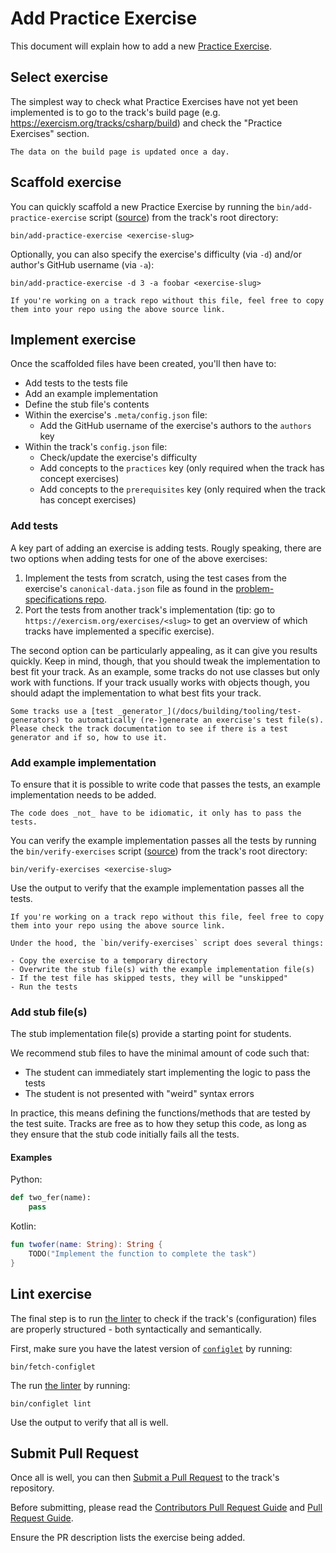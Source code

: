 # Add Practice Exercise

This document will explain how to add a new [Practice Exercise](/docs/building/tracks/practice-exercises).

## Select exercise

The simplest way to check what Practice Exercises have not yet been implemented is to go to the track's build page (e.g. https://exercism.org/tracks/csharp/build) and check the "Practice Exercises" section.

```exercism/caution
The data on the build page is updated once a day.
```

## Scaffold exercise

You can quickly scaffold a new Practice Exercise by running the `bin/add-practice-exercise` script ([source](https://github.com/exercism/generic-track/blob/main/bin/add-practice-exercise)) from the track's root directory:

```shell
bin/add-practice-exercise <exercise-slug>
```

Optionally, you can also specify the exercise's difficulty (via `-d`) and/or author's GitHub username (via `-a`):

```shell
bin/add-practice-exercise -d 3 -a foobar <exercise-slug>
```

```exercism/note
If you're working on a track repo without this file, feel free to copy them into your repo using the above source link.
```

## Implement exercise

Once the scaffolded files have been created, you'll then have to:

- Add tests to the tests file
- Add an example implementation
- Define the stub file's contents
- Within the exercise's `.meta/config.json` file:
  - Add the GitHub username of the exercise's authors to the `authors` key
- Within the track's `config.json` file:
  - Check/update the exercise's difficulty
  - Add concepts to the `practices` key (only required when the track has concept exercises)
  - Add concepts to the `prerequisites` key (only required when the track has concept exercises)

### Add tests

A key part of adding an exercise is adding tests.
Rougly speaking, there are two options when adding tests for one of the above exercises:

1. Implement the tests from scratch, using the test cases from the exercise's `canonical-data.json` file as found in the [problem-specifications repo](https://github.com/exercism/problem-specifications).
2. Port the tests from another track's implementation (tip: go to `https://exercism.org/exercises/<slug>` to get an overview of which tracks have implemented a specific exercise).

The second option can be particularly appealing, as it can give you results quickly.
Keep in mind, though, that you should tweak the implementation to best fit your track.
As an example, some tracks do not use classes but only work with functions.
If your track usually works with objects though, you should adapt the implementation to what best fits your track.

```exercism/note
Some tracks use a [test _generator_](/docs/building/tooling/test-generators) to automatically (re-)generate an exercise's test file(s).
Please check the track documentation to see if there is a test generator and if so, how to use it.
```

### Add example implementation

To ensure that it is possible to write code that passes the tests, an example implementation needs to be added.

```exercism/note
The code does _not_ have to be idiomatic, it only has to pass the tests.
```

You can verify the example implementation passes all the tests by running the `bin/verify-exercises` script ([source](https://github.com/exercism/generic-track/blob/main/bin/verify-exercises)) from the track's root directory:

```shell
bin/verify-exercises <exercise-slug>
```

Use the output to verify that the example implementation passes all the tests.

```exercism/note
If you're working on a track repo without this file, feel free to copy them into your repo using the above source link.
```

```exercism/advanced
Under the hood, the `bin/verify-exercises` script does several things:

- Copy the exercise to a temporary directory
- Overwrite the stub file(s) with the example implementation file(s)
- If the test file has skipped tests, they will be "unskipped"
- Run the tests
```

### Add stub file(s)

The stub implementation file(s) provide a starting point for students.

We recommend stub files to have the minimal amount of code such that:

- The student can immediately start implementing the logic to pass the tests
- The student is not presented with "weird" syntax errors

In practice, this means defining the functions/methods that are tested by the test suite.
Tracks are free as to how they setup this code, as long as they ensure that the stub code initially fails all the tests.

#### Examples

Python:

```python
def two_fer(name):
    pass
```

Kotlin:

```kotlin
fun twofer(name: String): String {
    TODO("Implement the function to complete the task")
}
```

## Lint exercise

The final step is to run [the linter](/docs/building/configlet/lint) to check if the track's (configuration) files are properly structured - both syntactically and semantically.

First, make sure you have the latest version of [`configlet`](/docs/building/configlet/) by running:

```shell
bin/fetch-configlet
```

The run [the linter](/docs/building/configlet/lint) by running:

```shell
bin/configlet lint
```

Use the output to verify that all is well.

## Submit Pull Request

Once all is well, you can then [Submit a Pull Request](/docs/building/github/contributors-pull-request-guide) to the track's repository.

Before submitting, please read the [Contributors Pull Request Guide](/docs/building/github/contributors-pull-request-guide) and [Pull Request Guide](/docs/community/being-a-good-community-member/pull-requests).

Ensure the PR description lists the exercise being added.

